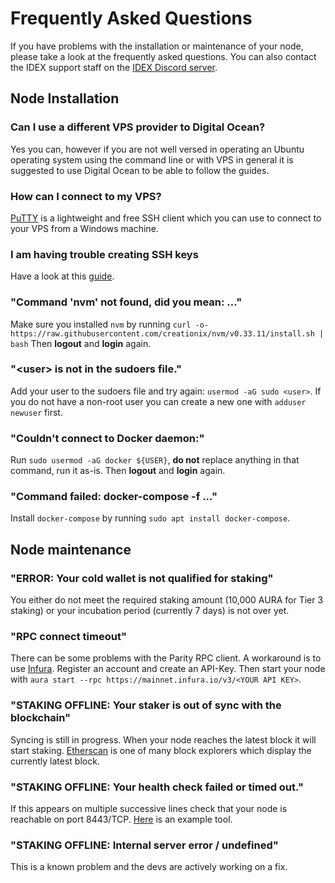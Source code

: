 # Frequently Asked Questions
If you have problems with the installation or maintenance of your node, please take a look at the frequently asked questions. You can also contact the IDEX support staff on the [IDEX Discord server](https://discord.gg/tQa9CAB).

## Node Installation

### Can I use a different VPS provider to Digital Ocean?
Yes you can, however if you are not well versed in operating an Ubuntu operating system using the command line or with VPS in general it is suggested to use Digital Ocean to be able to follow the guides.

### How can I connect to my VPS?
[PuTTY](https://www.putty.org/) is a lightweight and free SSH client which you can use to connect to your VPS from a Windows machine.

### I am having trouble creating SSH keys
Have a look at this [guide](https://www.digitalocean.com/community/tutorials/how-to-create-ssh-keys-with-putty-to-connect-to-a-vps).

### "Command 'nvm' not found, did you mean: ..."
Make sure you installed `nvm` by running
`curl -o- https://raw.githubusercontent.com/creationix/nvm/v0.33.11/install.sh | bash`
Then **logout** and **login** again.

### "\<user\> is not in the sudoers file."
Add your user to the sudoers file and try again: `usermod -aG sudo <user>`. If you do not have a non-root user you can create a new one with `adduser newuser` first.

### "Couldn't connect to Docker daemon:"
Run `sudo usermod -aG docker ${USER}`, **do not** replace anything in that command, run it as-is. Then **logout** and **login** again.

### "Command failed: docker-compose -f  ..."
Install `docker-compose` by running `sudo apt install docker-compose`. 
	
## Node maintenance

### "ERROR: Your cold wallet is not qualified for staking"
You either do not meet the required staking amount (10,000 AURA for Tier 3 staking) or your incubation period (currently 7 days) is not over yet.

### "RPC connect timeout"
There can be some problems with the Parity RPC client. A workaround is to use [Infura](https://infura.io/). Register an account and create an API-Key. Then start your node with 
`aura start --rpc https://mainnet.infura.io/v3/<YOUR API KEY>`.

### "STAKING OFFLINE: Your staker is out of sync with the blockchain"
Syncing is still in progress. When your node reaches the latest block it will start staking. [Etherscan](https://etherscan.io/) is one of many block explorers which display the currently latest block.

### "STAKING OFFLINE: Your health check failed or timed out."
If this appears on multiple successive lines check that your node is reachable on port 8443/TCP. [Here](https://www.yougetsignal.com/tools/open-ports/) is an example tool.

### "STAKING OFFLINE: Internal server error / undefined"
This is a known problem and the devs are actively working on a fix. 

